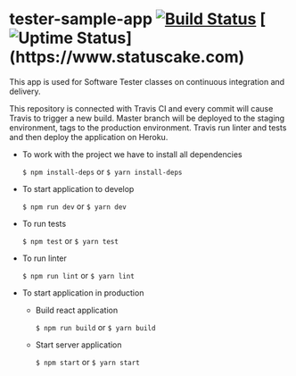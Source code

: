 # tester-sample-app [![Build Status](https://travis-ci.com/bartoszbialecki/tester-sample-app.svg?branch=master)](https://travis-ci.com/bartoszbialecki/tester-sample-app) [![Uptime Status](https://app.statuscake.com/button/index.php?Track=6acAjhnvPa&Days=1&Design=4")](https://www.statuscake.com)

This app is used for Software Tester classes on continuous integration and delivery.

This repository is connected with Travis CI and every commit will cause Travis to trigger a new build. Master branch will be deployed to the staging environment, tags to the production environment. Travis run linter and tests and then deploy the application on Heroku.

- To work with the project we have to install all dependencies

  `$ npm install-deps` or `$ yarn install-deps`

- To start application to develop

  `$ npm run dev` or `$ yarn dev`

- To run tests

  `$ npm test` or `$ yarn test`

- To run linter

  `$ npm run lint` or `$ yarn lint`

- To start application in production

  - Build react application

    `$ npm run build` or `$ yarn build`

  - Start server application

    `$ npm start` or `$ yarn start`
